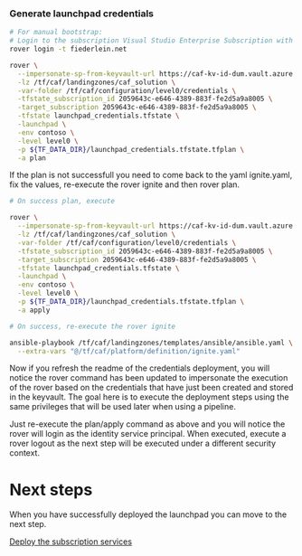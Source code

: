 
### Generate launchpad credentials

```bash
# For manual bootstrap:
# Login to the subscription Visual Studio Enterprise Subscription with the user matthew.fiederlein_gmail.com#EXT#@matthewfiederleingmail.onmicrosoft.com
rover login -t fiederlein.net

rover \
  --impersonate-sp-from-keyvault-url https://caf-kv-id-dum.vault.azure.net/ \
  -lz /tf/caf/landingzones/caf_solution \
  -var-folder /tf/caf/configuration/level0/credentials \
  -tfstate_subscription_id 2059643c-e646-4389-883f-fe2d5a9a8005 \
  -target_subscription 2059643c-e646-4389-883f-fe2d5a9a8005 \
  -tfstate launchpad_credentials.tfstate \
  -launchpad \
  -env contoso \
  -level level0 \
  -p ${TF_DATA_DIR}/launchpad_credentials.tfstate.tfplan \
  -a plan

```

If the plan is not successfull you need to come back to the yaml ignite.yaml, fix the values, re-execute the rover ignite and then rover plan.


```bash 
# On success plan, execute

rover \
  --impersonate-sp-from-keyvault-url https://caf-kv-id-dum.vault.azure.net/ \
  -lz /tf/caf/landingzones/caf_solution \
  -var-folder /tf/caf/configuration/level0/credentials \
  -tfstate_subscription_id 2059643c-e646-4389-883f-fe2d5a9a8005 \
  -target_subscription 2059643c-e646-4389-883f-fe2d5a9a8005 \
  -tfstate launchpad_credentials.tfstate \
  -launchpad \
  -env contoso \
  -level level0 \
  -p ${TF_DATA_DIR}/launchpad_credentials.tfstate.tfplan \
  -a apply

```

```bash
# On success, re-execute the rover ignite

ansible-playbook /tf/caf/landingzones/templates/ansible/ansible.yaml \
  --extra-vars "@/tf/caf/platform/definition/ignite.yaml"

```

Now if you refresh the readme of the credentials deployment, you will notice the rover command has been updated to impersonate the execution of the rover based on the credentials that have just been created and stored in the keyvault. The goal here is to execute the deployment steps using the same privileges that will be used later when using a pipeline.

Just re-execute the plan/apply command as above and you will notice the rover will login as the identity service principal. When executed, execute a rover logout as the next step will be executed under a different security context.

# Next steps

When you have successfully deployed the launchpad you can  move to the next step.

 [Deploy the subscription services](../../level1/subscriptions/readme.md)

